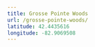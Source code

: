 ```yaml
---
title: Grosse Pointe Woods
url: /grosse-pointe-woods/
latitude: 42.4435616
longitude: -82.9069508
---
```

